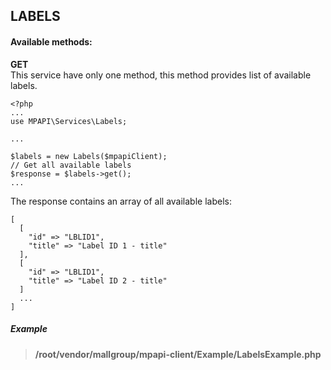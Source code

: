 ## LABELS


#### Available methods:
**GET**  
This service have only one method, this method provides list of available labels.
```
<?php 
...
use MPAPI\Services\Labels;

...

$labels = new Labels($mpapiClient); 
// Get all available labels
$response = $labels->get(); 
... 
```

The response contains an array of all available labels:
```
[
  [
    "id" => "LBLID1",
    "title" => "Label ID 1 - title"
  ],
  [
    "id" => "LBLID1",
    "title" => "Label ID 2 - title"
  ]
  ...
]
```

##### Example
> **/root/vendor/mallgroup/mpapi-client/Example/LabelsExample.php**